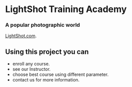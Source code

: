 # LightShot Training Academy
### A popular photographic world

 [LightShot.com](https://light-shot.netlify.app/).

## Using this project you can
*  enroll any course. 
*  see our Instructor.
*  choose best course using different parameter.
*  contact us for more information.
